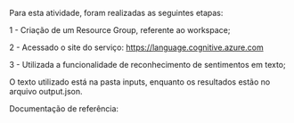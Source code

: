 Para esta atividade, foram realizadas as seguintes etapas:

1 - Criação de um Resource Group, referente ao workspace;

2 - Acessado o site do serviço: https://language.cognitive.azure.com

3 - Utilizada a funcionalidade de reconhecimento de sentimentos em texto;

O texto utilizado está na pasta inputs, enquanto os resultados estão no arquivo output.json.

Documentação de referência: